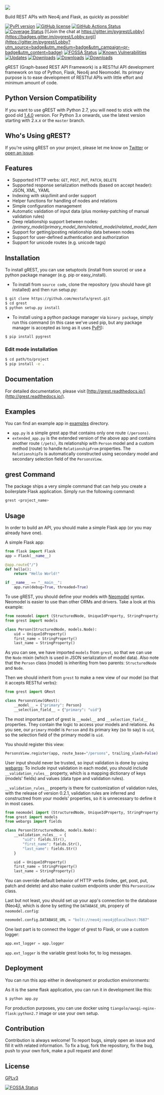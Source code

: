[![](https://rawgit.com/mostafa/grest/master/assets/gREST-logo.png)](https://github.com/mostafa/grest)

Build REST APIs with Neo4j and Flask, as quickly as possible!

[![PyPI version](https://badge.fury.io/py/pygrest.svg)](https://badge.fury.io/py/pygrest)
[![GitHub license](https://img.shields.io/badge/license-GPLv3-blue.svg)](https://raw.githubusercontent.com/mostafa/grest/master/LICENSE)
[![GitHub Actions Status](https://github.com/mostafa/grest/actions/workflows/config.yml/badge.svg?branch=master)](https://github.com/mostafa/grest/actions)
[![Coverage Status](https://coveralls.io/repos/github/mostafa/grest/badge.svg?branch=master)](https://coveralls.io/github/mostafa/grest?branch=master)
[![Join the chat at https://gitter.im/pygrest/Lobby](https://badges.gitter.im/pygrest/Lobby.svg)](https://gitter.im/pygrest/Lobby?utm_source=badge&utm_medium=badge&utm_campaign=pr-badge&utm_content=badge)
[![FOSSA Status](https://app.fossa.io/api/projects/git%2Bgithub.com%2Fmostafa%2Fgrest.svg?type=shield)](https://app.fossa.io/projects/git%2Bgithub.com%2Fmostafa%2Fgrest?ref=badge_shield)
[![Known Vulnerabilities](https://snyk.io/test/github/mostafa/grest/badge.svg)](https://snyk.io/test/github/mostafa/grest)
[![Updates](https://pyup.io/repos/github/mostafa/grest/shield.svg)](https://pyup.io/repos/github/mostafa/grest/)
[![Downloads](https://pepy.tech/badge/pygrest)](https://pepy.tech/project/pygrest)
[![Downloads](https://pepy.tech/badge/pygrest/month)](https://pepy.tech/project/pygrest/month)
[![Downloads](https://pepy.tech/badge/pygrest/week)](https://pepy.tech/project/pygrest/week)

gREST (Graph-based REST API Framework) is a RESTful API development framework on top of Python, Flask, Neo4j and Neomodel. Its primary purpose is to ease development of RESTful APIs with little effort and minimum amount of code.

## Python Version Compatibility

If you want to use gREST with Python 2.7, you will need to stick with the good old [1.4.0](https://pypi.org/project/pygrest/1.4.0/) version. For Python 3.x onwards, use the latest version starting with 2.x.x or the `master` branch.

## Who's Using gREST?

If you're using gREST on your project, please let me know on [Twitter](https://twitter.com/MosiMoradian) or [open an issue](https://github.com/mostafa/grest/issues/new).

## Features

- Supported HTTP verbs: `GET`, `POST`, `PUT`, `PATCH`, `DELETE`
- Supported response serialization methods (based on accept header): JSON, XML, YAML
- Indexing with skip/limit and order support
- Helper functions for handling of nodes and relations
- Simple configuration management
- Automatic validation of input data (plus monkey-patching of manual validation rules)
- Deep relationship support between nodes: _/primary_model/primary_model_item/related_model/related_model_item_
- Support for getting/posting relationship data between nodes
- Support for user-defined authentication and authorization
- Support for unicode routes (e.g. unicode tags)

## Installation

To install gREST, you can use setuptools (install from source) or use a python package manager (e.g. pip or easy_install).

- To install from `source code`, clone the repository (you should have git installed) and then run setup.py:

```bash
$ git clone https://github.com/mostafa/grest.git
$ cd grest
$ python setup.py install
```

- To install using a python package manager via `binary package`, simply run this command (in this case we've used pip, but any package manager is accepted as long as it uses [PyPI](https://pypi.python.org/pypi)):

```bash
$ pip install pygrest
```

### Edit mode installation

```bash
$ cd path/to/project
$ pip install -e .
```

## Documentation

For detailed documentation, please visit [http://grest.readthedocs.io/](http://grest.readthedocs.io/).

## Examples

You can find an example app in [examples](https://github.com/mostafa/grest/tree/master/examples) directory.

- `app.py` is a simple grest app that contains only one route `(/persons)`.
- `extended_app.py` is the extended version of the above app and contains another route `(/pets)`, its relationship with `Person` model and a custom method (route) to handle `RelationshipFrom` properties. The `RelationshipTo` is automatically constructed using secondary model and secondary selection field of the `PersonsView`.

## grest Command

The package ships a very simple command that can help you create a boilerplate Flask application. Simply run the following command:

```bash
grest <project_name>
```

## Usage

In order to build an API, you should make a simple Flask app (or you may already have one).

A simple Flask app:

```python
from flask import Flask
app = Flask(__name__)

@app.route("/")
def hello():
    return "Hello World!"

if __name__ == "__main__":
    app.run(debug=True, threaded=True)
```

To use gREST, you should define your models with [Neomodel](http://neomodel.readthedocs.io/en/latest/getting_started.html#definition) syntax. Neomodel is easier to use than other ORMs and drivers. Take a look at this example:

```python
from neomodel import (StructuredNode, UniqueIdProperty, StringProperty)
from grest import models

class Person(StructuredNode, models.Node):
    uid = UniqueIdProperty()
    first_name = StringProperty()
    last_name = StringProperty()
```

As you can see, we have imported `models` from `grest`, so that we can use the `Node` mixin (which is used in JSON serialization of model data). Also note that the `Person` class (model) is inheriting from two parents: `StructuredNode` and `Node`.

Then we should inherit from `grest` to make a new view of our model (so that it accepts RESTful verbs):

```python
from grest import GRest

class PersonsView(GRest):
    __model__ = {"primary": Person}
    __selection_field__ = {"primary": "uid"}
```

The most important part of grest is `__model__` and `__selection_field__` properties. They contain the logic to access your models and relations. As you see, our `primary` model is `Person` and its primary key (so to say) is `uid`, so the selection field of the primary model is `uid`.

You should register this view:

```python
PersonsView.register(app, route_base="/persons", trailing_slash=False)
```

User input should never be trusted, so input validation is done by using [webargs](https://github.com/sloria/webargs):
To include input validation in each model, you should include `__validation_rules__` property, which is a mapping dictionary of keys (models' fields) and values (data type and validation rules).

`__validation_rules__` property is there for customization of validation rules, with the release of version 0.2.1, validation rules are inferred and constructred from your models' properties, so it is unnecessary to define it in most cases.

```python
from neomodel import (StructuredNode, UniqueIdProperty, StringProperty)
from grest import models
from webargs import fields

class Person(StructuredNode, models.Node):
    __validation_rules__ = {
        "uid": fields.Str(),
        "first_name": fields.Str(),
        "last_name": fields.Str()
    }

    uid = UniqueIdProperty()
    first_name = StringProperty()
    last_name = StringProperty()
```

You can override default behavior of HTTP verbs (index, get, post, put, patch and delete) and also make custom endpoints under this `PersonsView` class.

Last but not least, you should set up your app's connection to the database (Neo4j), which is done by setting the `DATABASE_URL` propery of `neomodel.config`:

```python
neomodel.config.DATABASE_URL = "bolt://neo4j:neo4j@localhost:7687"
```

One last part is to connect the logger of grest to Flask, or use a custom logger:

```python
app.ext_logger = app.logger
```

`app.ext_logger` is the variable grest looks for, to log messages.

## Deployment

You can run this app either in development or production environments:

As it is the same flask application, you can run it in development like this:

```bash
$ python app.py
```

For production purposes, you can use docker using `tiangolo/uwsgi-nginx-flask:python2.7` image or use your own setup.

## Contribution

Contribution is always welcome! To report bugs, simply open an issue and fill it with related information. To fix a bug, fork the repository, fix the bug, push to your own fork, make a pull request and done!

## License

[GPLv3](https://github.com/mostafa/grest/blob/master/LICENSE)

[![FOSSA Status](https://app.fossa.io/api/projects/git%2Bgithub.com%2Fmostafa%2Fgrest.svg?type=large)](https://app.fossa.io/projects/git%2Bgithub.com%2Fmostafa%2Fgrest?ref=badge_large)
